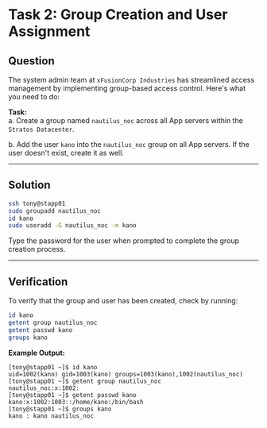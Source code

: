 # Task 2: Group Creation and User Assignment

## Question

The system admin team at `xFusionCorp Industries` has streamlined access management by implementing group-based access control. Here's what you need to do:

**Task:**  
a. Create a group named `nautilus_noc` across all App servers within the `Stratos Datacenter`.

b. Add the user `kano` into the `nautilus_noc` group on all App servers. If the user doesn't exist, create it as well.

---

## Solution

```bash
ssh tony@stapp01
sudo groupadd nautilus_noc
id kano
sudo useradd -G nautilus_noc -m kano
```
Type the password for the user when prompted to complete the group creation process.

---

## Verification

To verify that the group and user has been created, check by running:

```bash
id kano
getent group nautilus_noc
getent passwd kano
groups kano
```

**Example Output:**

```text
[tony@stapp01 ~]$ id kano
uid=1002(kano) gid=1003(kano) groups=1003(kano),1002(nautilus_noc)
[tony@stapp01 ~]$ getent group nautilus_noc
nautilus_noc:x:1002:
[tony@stapp01 ~]$ getent passwd kano
kano:x:1002:1003::/home/kano:/bin/bash
[tony@stapp01 ~]$ groups kano
kano : kano nautilus_noc
```

